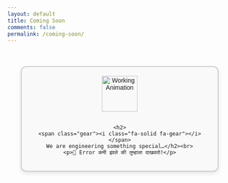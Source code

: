 ```yaml
---
layout: default
title: Coming Soon
comments: false
permalink: /coming-soon/
---
```


 <style>
    .coming-soon {
      width: 100%;
      max-width: 400px;
      margin: 50px auto;
      padding: 20px;
      text-align: center;
      border: 2px solid #ccc;
      border-radius: 12px;
      background: #f9f9f9;
      box-shadow: 0px 4px 10px rgba(0,0,0,0.1);
      font-family: Arial, sans-serif;
    }
    .coming-soon img {
      width: 80px;
      height: 80px;
      margin-bottom: 15px;
    }
    .coming-soon h2 {
      font-size: 25px;
      color: #333;
      font-weight: bold;
    }

    .gear {
  display: inline-block;
  animation: spin 3s linear infinite;
}

@keyframes spin {
  0%   { transform: rotate(0deg); }
  100% { transform: rotate(360deg); }
}
  </style>


  <div class="coming-soon">
    <img src="https://i.gifer.com/XOsX.gif" alt="Working Animation">

    <h2>
    <span class="gear"><i class="fa-solid fa-gear"></i></span>
    We are engineering something special…</h2><br>
    <p>🚧 Error कमी झाले की तुम्हाला दाखवतो!</p>
  </div>